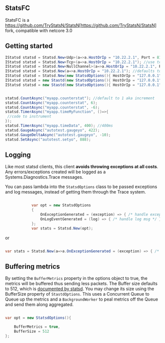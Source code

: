 ## StatsFC


StatsFC is a https://github.com/TryStatsN/StatsN[https://github.com/TryStatsN/StatsN] fork, compatible with netcore 3.0

## Getting started

```csharp
IStatsd statsd = Statsd.New<Udp>(a=>a.HostOrIp = "10.22.2.1", Port = 8125, Prefix = "MyMicroserviceName");
IStatsd statsd = Statsd.New<Tcp>(a=>a.HostOrIp = "10.22.2.1"); //use tcp
IStatsd statsd = Statsd.New<NullChannel>(a=>a.HostOrIp = "10.22.2.1", Port = 8125); //pipes your metrics to nowhere...which can scale infinately btw
IStatsd statsd = Statsd.New(a=>a.HostOrIp = "10.22.2.1"); //defaults to udp
IStatsd statsd = Statsd.New(new StatsdOptions(){ HostOrIp = "127.0.0.1"}); //defaults to udp
IStatsd statsd = new Stastd(new StatsdOptions(){ HostOrIp = "127.0.0.1"});  //defaults to udp
IStatsd statsd = new Stastd(new StatsdOptions(){ HostOrIp = "127.0.0.1"}, new Tcp()); //pass a new udp client. You could in theory make your own transport if you inherit from BaseCommunicationProvider


statsd.CountAsync("myapp.counterstat"); //default to 1 aka increment
statsd.CountAsync("myapp.counterstat", 6);
statsd.CountAsync("myapp.counterstat", -6);
statsd.TimerAsync("myapp.timeMyFunction", ()=>{
 //code to instrument
});
statsd.TimerAsync("myapp.timeData", 400); //400ms
statsd.GaugeAsync("autotest.gaugeyo", 422);
statsd.GaugeDeltaAsync("autotest.gaugeyo", -10);
statsd.SetAsync("autotest.setyo", 888);

```

## Logging

Like most statsd clients, this client **avoids throwing exceptions at all costs**. Any errors/exceptions created will be logged as a Systems.Diagnostics.Trace messages.

You can pass lambda into the `StatsdOptions` class to be passed exceptions and log messages, instead of getting them through the Trace system.


```csharp

            var opt = new StatsdOptions
            {
                OnExceptionGenerated = (exception) => { /* handle exception */ },
				OnLogEventGenerated = (log) => { /* handle log msg */ }
            };
			var stats = Statsd.New(opt);

```

or

```csharp

var stats = Statsd.New(a=>a.OnExceptionGenerated = (exception) => { /* handle exception */ });
```

## Buffering metrics

By setting the `BufferMetrics` property in the options object to true, the metrics will be buffered thus sending less packets. The Buffer size defaults to 512, which is [documented by statsd](https://github.com/etsy/statsd/blob/master/docs/metric_types.md#multi-metric-packets). You may change its size using the BufferSize property of `StastdOptions`. This uses a Concurrent Queue to Queue up the metrics and a `BackgroundWorker` to peal metrics off the Queue and send them along aggregated.

```csharp

var opt = new StatsdOptions(){

    BufferMetrics = true,
    BufferSize = 512
};

```

